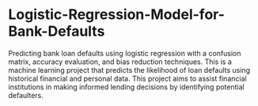 # Logistic-Regression-Model-for-Bank-Defaults
Predicting bank loan defaults using logistic regression with a confusion matrix, accuracy evaluation, and bias reduction techniques. This is a machine learning project that predicts the likelihood of loan defaults using historical financial and personal data. This project aims to assist financial institutions in making informed lending decisions by identifying potential defaulters.

